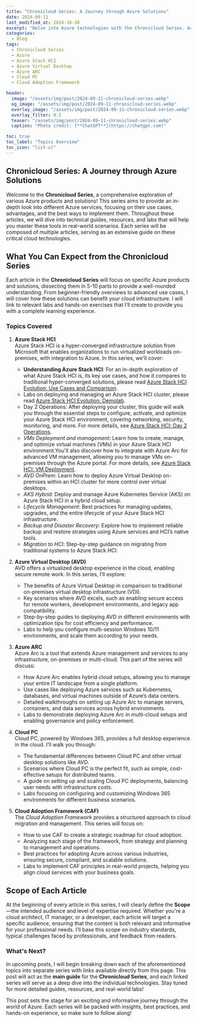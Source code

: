 ```yaml
---
title: "Chronicloud Series: A Journey through Azure Solutions"
date: 2024-09-11
last_modified_at: 2024-10-28
excerpt: "Delve into Azure technologies with the Chronicloud Series. Access in-depth guides and hands-on labs to enhance your skills and understanding in cloud computing."
categories:
  - Blog
tags:
  - Chronicloud Series
  - Azure
  - Azure Stack HCI
  - Azure Virtual Desktop
  - Azure ARC
  - Cloud PC
  - Cloud Adoption Framework

header:
  image: "/assets/img/post/2024-09-11-chronicloud-series.webp"
  og_image: "/assets/img/post/2024-09-11-chronicloud-series.webp"
  overlay_image: "/assets/img/post/2024-09-11-chronicloud-series.webp"
  overlay_filter: 0.5  
  teaser: "/assets/img/post/2024-09-11-chronicloud-series.webp"
  caption: "Photo credit: [**ChatGPT**](https://chatgpt.com)"

toc: true
toc_label: "Topics Overview" 
toc_icon: "list-ul"
---
```


## Chronicloud Series: A Journey through Azure Solutions

Welcome to the **Chronicloud Series**, a comprehensive exploration of various Azure products and solutions! This series aims to provide an in-depth look into different Azure services, focusing on their use cases, advantages, and the best ways to implement them. Throughout these articles, we will dive into technical guides, resources, and labs that will help you master these tools in real-world scenarios. Each series will be composed of multiple articles, serving as an extensive guide on these critical cloud technologies.

## What You Can Expect from the Chronicloud Series

Each article in the **Chronicloud Series** will focus on specific Azure products and solutions, dissecting them in 5-10 parts to provide a well-rounded understanding. From beginner-friendly overviews to advanced use cases, I will cover how these solutions can benefit your cloud infrastructure. I will link to relevant labs and hands-on exercises that I’ll create to provide you with a complete learning experience.

### Topics Covered

1. **Azure Stack HCI**  
Azure Stack HCI is a hyper-converged infrastructure solution from Microsoft that enables organizations to run virtualized workloads on-premises, with integration to Azure. In this series, we'll cover:
   - **Understanding Azure Stack HCI**: For an in-depth exploration of what Azure Stack HCI is, its key use cases, and how it compares to traditional hyper-converged solutions, please read [Azure Stack HCI Evolution: Use Cases and Comparison](/blog/azure-stack-hci-evolution-use-cases-comparison/).
   - Labs on deploying and managing an Azure Stack HCI cluster, please read [Azure Stack HCI Evolution: Demolab](/blog/azure-stack-hci-demolab/).
   - Day 2 Operations: After deploying your cluster, this guide will walk you through the essential steps to configure, activate, and optimize your Azure Stack HCI environment, covering networking, security, monitoring, and more. For more details, see [Azure Stack HCI: Day 2 Operations](/blog/azure-stack-hci-day2).
   - *VMs Deployment and management*: Learn how to create, manage, and optimize virtual machines (VMs) in your Azure Stack HCI environment.You'll also discover how to integrate with Azure Arc for advanced VM management, allowing you to manage VMs on-premises through the Azure portal. For more details, see [Azure Stack HCI: VM Deployment](/blog/azure-stack-hci-vm-deployment).
   - *AVD OnPrem*: Learn how to deploy Azure Virtual Desktop on-premises within an HCI cluster for more control over virtual desktops.
   - *AKS Hybrid*: Deploy and manage Azure Kubernetes Service (AKS) on Azure Stack HCI in a hybrid cloud setup.
   - *Lifecycle Management*: Best practices for managing updates, upgrades, and the entire lifecycle of your Azure Stack HCI infrastructure.
   - *Backup and Disaster Recovery*: Explore how to implement reliable backup and restore strategies using Azure services and HCI’s native tools.
   - *Migration to HCI*: Step-by-step guidance on migrating from traditional systems to Azure Stack HCI.

2. **Azure Virtual Desktop (AVD)**  
   AVD offers a virtualized desktop experience in the cloud, enabling secure remote work. In this series, I’ll explore:
   - The benefits of Azure Virtual Desktop in comparison to traditional on-premises virtual desktop infrastructure (VDI).
   - Key scenarios where AVD excels, such as enabling secure access for remote workers, development environments, and legacy app compatibility.
   - Step-by-step guides to deploying AVD in different environments with optimization tips for cost efficiency and performance.
   - Labs to help you configure multi-session Windows 10/11 environments, and scale them according to your needs.

3. **Azure ARC**  
   Azure Arc is a tool that extends Azure management and services to any infrastructure, on-premises or multi-cloud. This part of the series will discuss:
   - How Azure Arc enables hybrid cloud setups, allowing you to manage your entire IT landscape from a single platform.
   - Use cases like deploying Azure services such as Kubernetes, databases, and virtual machines outside of Azure’s data centers.
   - Detailed walkthroughs on setting up Azure Arc to manage servers, containers, and data services across hybrid environments.
   - Labs to demonstrate deploying Azure Arc in multi-cloud setups and enabling governance and policy enforcement.

4. **Cloud PC**  
   Cloud PC, powered by Windows 365, provides a full desktop experience in the cloud. I’ll walk you through:
   - The fundamental differences between Cloud PC and other virtual desktop solutions like AVD.
   - Scenarios where Cloud PC is the perfect fit, such as simple, cost-effective setups for distributed teams.
   - A guide on setting up and scaling Cloud PC deployments, balancing user needs with infrastructure costs.
   - Labs focusing on configuring and customizing Windows 365 environments for different business scenarios.

5. **Cloud Adoption Framework (CAF)**  
   The *Cloud Adoption Framework* provides a structured approach to cloud migration and management. This series will focus on:
   - How to use CAF to create a strategic roadmap for cloud adoption.
   - Analyzing each stage of the framework, from strategy and planning to management and operations.
   - Best practices for adopting Azure across various industries, ensuring secure, compliant, and scalable solutions.
   - Labs to implement CAF principles in real-world projects, helping you align cloud services with your business goals.

## Scope of Each Article

At the beginning of every article in this series, I will clearly define the **Scope**—the intended audience and level of expertise required. Whether you're a cloud architect, IT manager, or a developer, each article will target a specific audience, ensuring that the content is both relevant and informative for your professional needs. I’ll base this scope on industry standards, typical challenges faced by professionals, and feedback from readers.

### What's Next?

In upcoming posts, I will begin breaking down each of the aforementioned topics into separate series with links available directly from this page. This post will act as the **main guide** for the **Chronicloud Series**, and each linked series will serve as a deep dive into the individual technologies. Stay tuned for more detailed guides, resources, and real-world labs!

This post sets the stage for an exciting and informative journey through the world of Azure. Each series will be packed with insights, best practices, and hands-on experience, so make sure to follow along!